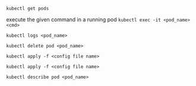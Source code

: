 `kubectl get pods`

execute the given command in a running pod
`kubectl exec -it <pod_name> <cmd>`

`kubectl logs <pod_name>`

`kubectl delete pod <pod_name>`

`kubectl apply -f <config file name>`

`kubectl apply -f <config file name>`

`kubectl describe pod <pod_name>`
